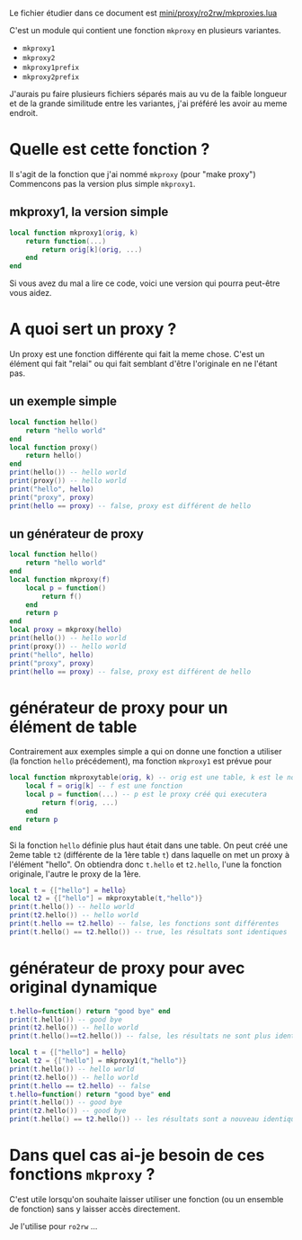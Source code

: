 Le fichier étudier dans ce document est [mini/proxy/ro2rw/mkproxies.lua](https://github.com/tst2005/lua-mini/blob/dev/mini/proxy/ro2rw/mkproxies.lua#L4-L8)

C'est un module qui contient une fonction `mkproxy` en plusieurs variantes.
* `mkproxy1`
* `mkproxy2`
* `mkproxy1prefix`
* `mkproxy2prefix`

J'aurais pu faire plusieurs fichiers séparés mais au vu de la faible longueur et de la grande similitude entre les variantes,
j'ai préféré les avoir au meme endroit.

# Quelle est cette fonction ?

Il s'agit de la fonction que j'ai nommé `mkproxy` (pour "make proxy")
Commencons pas la version plus simple `mkproxy1`.

## mkproxy1, la version simple

```lua
local function mkproxy1(orig, k)
	return function(...)
		return orig[k](orig, ...)
	end
end
```

Si vous avez du mal a lire ce code, voici une version qui pourra peut-être vous aidez.

# A quoi sert un proxy ?

Un proxy est une fonction différente qui fait la meme chose.
C'est un élément qui fait "relai" ou qui fait semblant d'être l'originale en ne l'étant pas.

## un exemple simple

```lua
local function hello()
	return "hello world"
end
local function proxy()
	return hello()
end
print(hello()) -- hello world
print(proxy()) -- hello world
print("hello", hello)
print("proxy", proxy)
print(hello == proxy) -- false, proxy est différent de hello
```

## un générateur de proxy

```lua
local function hello()
	return "hello world"
end
local function mkproxy(f)
	local p = function()
		return f()
	end
	return p
end
local proxy = mkproxy(hello)
print(hello()) -- hello world
print(proxy()) -- hello world
print("hello", hello)
print("proxy", proxy)
print(hello == proxy) -- false, proxy est différent de hello
```

# générateur de proxy pour un élément de table

Contrairement aux exemples simple a qui on donne une fonction a utiliser (la fonction `hello` précédement),
ma fonction `mkproxy1` est prévue pour 

```lua
local function mkproxytable(orig, k) -- orig est une table, k est le nom d'un élement
	local f = orig[k] -- f est une fonction
	local p = function(...) -- p est le proxy créé qui executera
		return f(orig, ...)
	end
	return p
end
```
Si la fonction `hello` définie plus haut était dans une table.
On peut créé une 2eme table `t2` (différente de la 1ère table `t`) dans laquelle on met un proxy à l'élément "hello".
On obtiendra donc `t.hello` et `t2.hello`, l'une la fonction originale, l'autre le proxy de la 1ère.

```lua
local t = {["hello"] = hello}
local t2 = {["hello"] = mkproxytable(t,"hello")}
print(t.hello()) -- hello world
print(t2.hello()) -- hello world
print(t.hello == t2.hello) -- false, les fonctions sont différentes
print(t.hello() == t2.hello()) -- true, les résultats sont identiques
```

# générateur de proxy pour avec original dynamique

```lua
t.hello=function() return "good bye" end
print(t.hello()) -- good bye
print(t2.hello()) -- hello world
print(t.hello()==t2.hello()) -- false, les résultats ne sont plus identiques!
```

```lua
local t = {["hello"] = hello}
local t2 = {["hello"] = mkproxy1(t,"hello")}
print(t.hello()) -- hello world
print(t2.hello()) -- hello world
print(t.hello == t2.hello) -- false
t.hello=function() return "good bye" end
print(t.hello()) -- good bye
print(t2.hello()) -- good bye
print(t.hello() == t2.hello()) -- les résultats sont a nouveau identiques
```

# Dans quel cas ai-je besoin de ces fonctions `mkproxy` ?

C'est utile lorsqu'on souhaite laisser utiliser une fonction (ou un ensemble de fonction) sans y laisser accès directement.

Je l'utilise pour `ro2rw` ...
